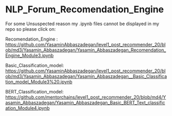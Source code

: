 # NLP_Forum_Recomendation_Engine
For some Unsuspected reason my .ipynb files cannot be displayed in my repo so please click on:

Recomendation_Engine :  https://github.com/YasaminAbbaszadegan/level1_post_recommender_20/blob/md3/Yasamin_Abbaszadegan/Yasamin_Abbaszadegan_Recomendation_Engine_Module3.ipynb

Basic_Classification_model: https://github.com/YasaminAbbaszadegan/level1_post_recommender_20/blob/md3/Yasamin_Abbaszadegan/Yasamin_Abbaszadegan__Basic_Classification_model_Module3%20.ipynb

BERT_Classification_model:
https://github.com/mentorchains/level1_post_recommender_20/blob/md4/Yasamin_Abbaszadegan/Yasamin_Abbaszadegan_Basic_BERT_Text_classification_Module4.ipynb
